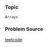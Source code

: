 ### Topic

    Arrays

### Problem Source

[leetcode](https://leetcode.com/problems/intersection-of-two-arrays/#/description)

